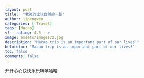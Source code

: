 ```yaml
---
layout: post
title:  "我笑的比较自然的一张"
author: jipengwen
categories: [ Travel]
tags: [Macao]
<!-- rating: 4.5 -->
image: assets/images/2.jpg
description: "Macao trip is an important part of our lives!"
beforetoc: "Macao trip is an important part of our lives!"
toc: false
comments: false
---
```


开开心心快快乐乐嘻嘻哈哈
